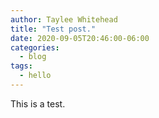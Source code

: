 ```yaml
---
author: Taylee Whitehead
title: "Test post."
date: 2020-09-05T20:46:00-06:00
categories:
  - blog
tags:
  - hello
---
```


This is a test.